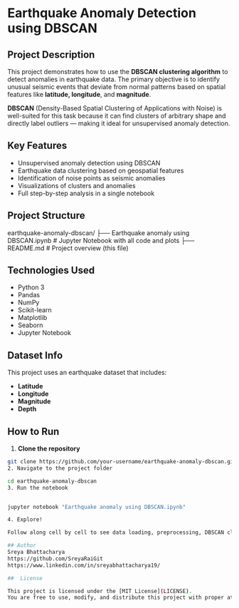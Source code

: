#  Earthquake Anomaly Detection using DBSCAN

##  Project Description
This project demonstrates how to use the **DBSCAN clustering algorithm** to detect anomalies in earthquake data. The primary objective is to identify unusual seismic events that deviate from normal patterns based on spatial features like **latitude, longitude**, and **magnitude**.

**DBSCAN** (Density-Based Spatial Clustering of Applications with Noise) is well-suited for this task because it can find clusters of arbitrary shape and directly label outliers — making it ideal for unsupervised anomaly detection.

## Key Features
- Unsupervised anomaly detection using DBSCAN
- Earthquake data clustering based on geospatial features
- Identification of noise points as seismic anomalies
- Visualizations of clusters and anomalies
- Full step-by-step analysis in a single notebook

## Project Structure
earthquake-anomaly-dbscan/
├── Earthquake anomaly using DBSCAN.ipynb # Jupyter Notebook with all code and plots
├── README.md # Project overview (this file)

## Technologies Used
- Python 3
- Pandas
- NumPy
- Scikit-learn
- Matplotlib
- Seaborn
- Jupyter Notebook

##  Dataset Info
This project uses an earthquake dataset that includes:
- **Latitude**
- **Longitude**
- **Magnitude**
- **Depth**

##  How to Run

1. **Clone the repository**
```bash
git clone https://github.com/your-username/earthquake-anomaly-dbscan.git
2. Navigate to the project folder

cd earthquake-anomaly-dbscan
3. Run the notebook


jupyter notebook "Earthquake anomaly using DBSCAN.ipynb"

4. Explore!

Follow along cell by cell to see data loading, preprocessing, DBSCAN clustering, and result visualization

## Author
Sreya Bhattacharya
https://github.com/SreyaRaiGit
https://www.linkedin.com/in/sreyabhattacharya19/

##  License

This project is licensed under the [MIT License](LICENSE).  
You are free to use, modify, and distribute this project with proper attribution.
